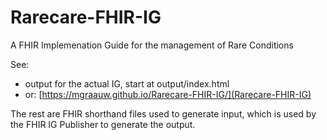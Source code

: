 # Rarecare-FHIR-IG
 A FHIR Implemenation Guide for the management of Rare Conditions

 See: 
 - output for the actual IG, start at output/index.html
 - or: [https://mgraauw.github.io/Rarecare-FHIR-IG/](Rarecare-FHIR-IG)

 The rest are FHIR shorthand files used to generate input, which is used by the FHIR IG Publisher to generate the output.
